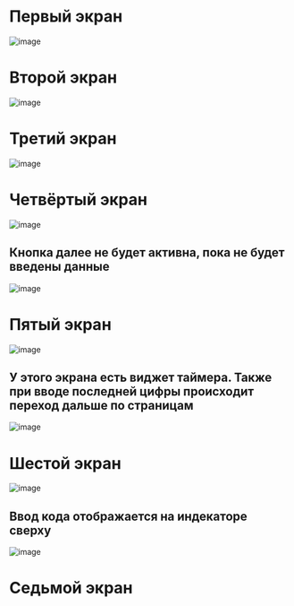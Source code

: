 <h1> Первый экран </h1>


![image](https://github.com/DubstepTC/flutter_beginning/assets/118935884/af2dc392-6d0a-468e-a1c5-3ef4a1f16271)


<h1> Второй экран </h1>


![image](https://github.com/DubstepTC/flutter_beginning/assets/118935884/48c7baa0-b94f-4c29-b1ef-48dc25f46ea4)



<h1> Третий экран </h1>

![image](https://github.com/DubstepTC/flutter_beginning/assets/118935884/f5e696e7-56ae-4a8c-82f3-20beeb7691ff)


<h1> Четвёртый экран </h1>

![image](https://github.com/DubstepTC/flutter_beginning/assets/118935884/505e2e8c-e615-4f29-9b57-68046cf19e89)

<h2> Кнопка далее не будет активна, пока не будет введены данные </h2>

![image](https://github.com/DubstepTC/flutter_beginning/assets/118935884/b81596db-b70e-4c37-94bb-c44b30aa524d)


<h1> Пятый экран </h1>

![image](https://github.com/DubstepTC/flutter_beginning/assets/118935884/c0bcb753-76f8-4fed-b92a-9dadca4b11d2)

<h2> У этого экрана есть виджет таймера. Также при вводе последней цифры происходит переход дальше по страницам </h2>

![image](https://github.com/DubstepTC/flutter_beginning/assets/118935884/cb1e6470-fd30-45a5-b03e-6b6e50658c16)



<h1> Шестой экран </h1>

![image](https://github.com/DubstepTC/flutter_beginning/assets/118935884/65b0c9b3-7914-4c4c-b51f-08e00218a979)

<h2> Ввод кода отображается на индекаторе сверху </h2>

![image](https://github.com/DubstepTC/flutter_beginning/assets/118935884/a258e8a4-74a4-41c6-911b-064fa1a37dcf)



<h1> Седьмой экран </h1>

